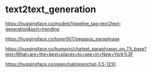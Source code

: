 # text2text_generation

https://huggingface.co/models?pipeline_tag=text2text-generation&sort=trending

https://huggingface.co/tuner007/pegasus_paraphrase

https://huggingface.co/humarin/chatgpt_paraphraser_on_T5_base?text=What+are+the+best+places+to+see+in+New+York%3F

https://huggingface.co/openchat/openchat-3.5-1210

